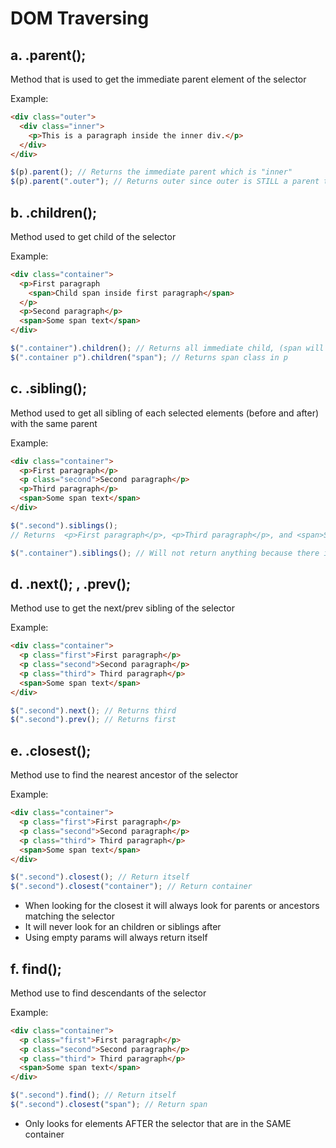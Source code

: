 #  DOM Traversing
## a. .parent();
Method that is used to get the immediate parent element of the selector

Example: 
```html
<div class="outer">
  <div class="inner">
    <p>This is a paragraph inside the inner div.</p>
  </div>
</div>
```
```javascript
$(p).parent(); // Returns the immediate parent which is "inner"
$(p).parent(".outer"); // Returns outer since outer is STILL a parent to p 
```

## b. .children();
Method used to get child of the selector 

Example:
```html
<div class="container">
  <p>First paragraph
    <span>Child span inside first paragraph</span>
  </p>
  <p>Second paragraph</p>
  <span>Some span text</span>
</div>
```
```javascript
$(".container").children(); // Returns all immediate child, (span will not be included because it is not an immediate child)
$(".container p").children("span"); // Returns span class in p 
```

## c. .sibling();
Method used to get all sibling of each selected elements (before and after) with the same parent

Example:
```html
<div class="container">
  <p>First paragraph</p>
  <p class="second">Second paragraph</p>
  <p>Third paragraph</p>
  <span>Some span text</span>
</div>
```
```javascript
$(".second").siblings();
// Returns  <p>First paragraph</p>, <p>Third paragraph</p>, and <span>Some span text</span>

$(".container").siblings(); // Will not return anything because there is nothing before or after the container
```

## d. .next(); , .prev();
Method use to get the next/prev sibling of the selector

Example:
```html
<div class="container">
  <p class="first">First paragraph</p>
  <p class="second">Second paragraph</p>
  <p class="third"> Third paragraph</p>
  <span>Some span text</span>
</div>
```
```javascript
$(".second").next(); // Returns third
$(".second").prev(); // Returns first
```

## e. .closest();
Method use to find the nearest ancestor of the selector 

Example:
```html
<div class="container">
  <p class="first">First paragraph</p>
  <p class="second">Second paragraph</p>
  <p class="third"> Third paragraph</p>
  <span>Some span text</span>
</div>
```
```javascript
$(".second").closest(); // Return itself
$(".second").closest("container"); // Return container
```
- When looking for the closest it will always look for parents or ancestors matching the selector 
- It will never look for an children or siblings after
- Using empty params will always return itself 

## f. find();
Method use to find descendants of the selector 

Example:
```html
<div class="container">
  <p class="first">First paragraph</p>
  <p class="second">Second paragraph</p>
  <p class="third"> Third paragraph</p>
  <span>Some span text</span>
</div>
```
```javascript
$(".second").find(); // Return itself
$(".second").closest("span"); // Return span 
```
- Only looks for elements AFTER the selector that are in the SAME container


















